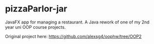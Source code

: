 # pizzaParlor-jar
JavaFX app for managing a restaurant. A Java rework of one of my 2nd year uni OOP course projects. 

Original project here: https://github.com/alexsg4/oophw/tree/OOP2
